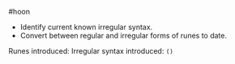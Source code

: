 #hoon

- Identify current known irregular syntax.
- Convert between regular and irregular forms of runes to date.

Runes introduced:
Irregular syntax introduced:  `()`

